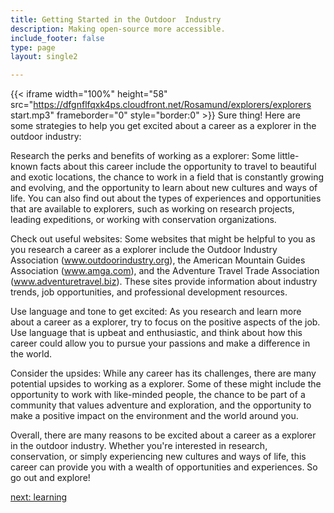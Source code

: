 ```yaml
---
title: Getting Started in the Outdoor  Industry
description: Making open-source more accessible.
include_footer: false
type: page
layout: single2

---
```


{{< iframe width="100%" height="58" src="https://dfgnflfqxk4ps.cloudfront.net/Rosamund/explorers/explorers start.mp3" frameborder="0" style="border:0" >}}
Sure thing! Here are some strategies to help you get excited about a career as a explorer in the outdoor industry:

Research the perks and benefits of working as a explorer: Some little-known facts about this career include the opportunity to travel to beautiful and exotic locations, the chance to work in a field that is constantly growing and evolving, and the opportunity to learn about new cultures and ways of life. You can also find out about the types of experiences and opportunities that are available to explorers, such as working on research projects, leading expeditions, or working with conservation organizations.

Check out useful websites: Some websites that might be helpful to you as you research a career as a explorer include the Outdoor Industry Association (www.outdoorindustry.org), the American Mountain Guides Association (www.amga.com), and the Adventure Travel Trade Association (www.adventuretravel.biz). These sites provide information about industry trends, job opportunities, and professional development resources.

Use language and tone to get excited: As you research and learn more about a career as a explorer, try to focus on the positive aspects of the job. Use language that is upbeat and enthusiastic, and think about how this career could allow you to pursue your passions and make a difference in the world.

Consider the upsides: While any career has its challenges, there are many potential upsides to working as a explorer. Some of these might include the opportunity to work with like-minded people, the chance to be part of a community that values adventure and exploration, and the opportunity to make a positive impact on the environment and the world around you.

Overall, there are many reasons to be excited about a career as a explorer in the outdoor industry. Whether you're interested in research, conservation, or simply experiencing new cultures and ways of life, this career can provide you with a wealth of opportunities and experiences. So go out and explore!


<a href="https://workdojos.com/explorers/learning">next: learning</a>
